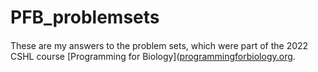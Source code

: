 # PFB_problemsets

####

These are my answers to the problem sets, which were part of the 2022 CSHL course [Programming for Biology]([programmingforbiology.org](https://github.com/prog4biol/pfb2022).
